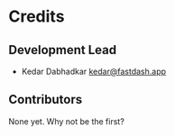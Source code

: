 # Credits

## Development Lead

* Kedar Dabhadkar <kedar@fastdash.app>

## Contributors

None yet. Why not be the first?
